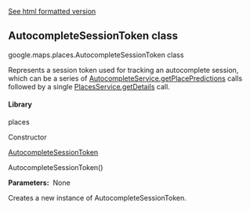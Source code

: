 [See html formatted version](https://huasofoundries.github.io/google-maps-documentation/AutocompleteSessionToken.html)


AutocompleteSessionToken class
------------------------------

google.maps.places.AutocompleteSessionToken class

Represents a session token used for tracking an autocomplete session, which can be a series of [AutocompleteService.getPlacePredictions](https://developers.google.com/maps/documentation/javascript/reference/places-autocomplete-service#AutocompleteService.getPlacePredictions) calls followed by a single [PlacesService.getDetails](https://developers.google.com/maps/documentation/javascript/reference/places-service#PlacesService.getDetails) call.

#### Library

places

Constructor

[AutocompleteSessionToken](#AutocompleteSessionToken.constructor)

AutocompleteSessionToken()

**Parameters:**  None

Creates a new instance of AutocompleteSessionToken.